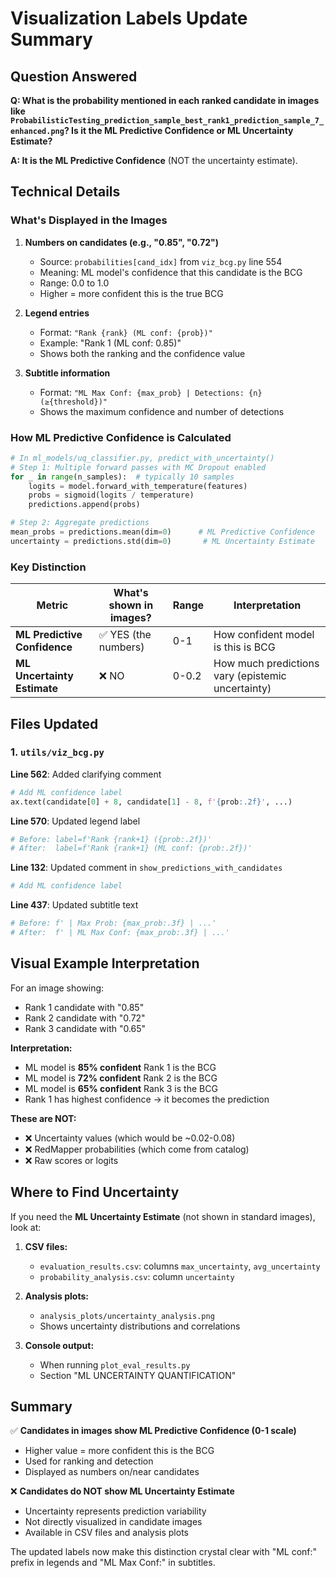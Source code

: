 # Visualization Labels Update Summary

## Question Answered
**Q: What is the probability mentioned in each ranked candidate in images like `ProbabilisticTesting_prediction_sample_best_rank1_prediction_sample_7_enhanced.png`? Is it the ML Predictive Confidence or ML Uncertainty Estimate?**

**A: It is the ML Predictive Confidence** (NOT the uncertainty estimate).

## Technical Details

### What's Displayed in the Images

1. **Numbers on candidates (e.g., "0.85", "0.72")**
   - Source: `probabilities[cand_idx]` from `viz_bcg.py` line 554
   - Meaning: ML model's confidence that this candidate is the BCG
   - Range: 0.0 to 1.0
   - Higher = more confident this is the true BCG

2. **Legend entries**
   - Format: `"Rank {rank} (ML conf: {prob})"`
   - Example: "Rank 1 (ML conf: 0.85)"
   - Shows both the ranking and the confidence value

3. **Subtitle information**
   - Format: `"ML Max Conf: {max_prob} | Detections: {n} (≥{threshold})"`
   - Shows the maximum confidence and number of detections

### How ML Predictive Confidence is Calculated

```python
# In ml_models/uq_classifier.py, predict_with_uncertainty()
# Step 1: Multiple forward passes with MC Dropout enabled
for _ in range(n_samples):  # typically 10 samples
    logits = model.forward_with_temperature(features)
    probs = sigmoid(logits / temperature)
    predictions.append(probs)

# Step 2: Aggregate predictions
mean_probs = predictions.mean(dim=0)      # ML Predictive Confidence
uncertainty = predictions.std(dim=0)       # ML Uncertainty Estimate
```

### Key Distinction

| Metric | What's shown in images? | Range | Interpretation |
|--------|------------------------|-------|----------------|
| **ML Predictive Confidence** | ✅ YES (the numbers) | 0-1 | How confident model is this is BCG |
| **ML Uncertainty Estimate** | ❌ NO | 0-0.2 | How much predictions vary (epistemic uncertainty) |

## Files Updated

### 1. `utils/viz_bcg.py`

**Line 562**: Added clarifying comment
```python
# Add ML confidence label
ax.text(candidate[0] + 8, candidate[1] - 8, f'{prob:.2f}', ...)
```

**Line 570**: Updated legend label
```python
# Before: label=f'Rank {rank+1} ({prob:.2f})'
# After:  label=f'Rank {rank+1} (ML conf: {prob:.2f})'
```

**Line 132**: Updated comment in `show_predictions_with_candidates`
```python
# Add ML confidence label
```

**Line 437**: Updated subtitle text
```python
# Before: f' | Max Prob: {max_prob:.3f} | ...'
# After:  f' | ML Max Conf: {max_prob:.3f} | ...'
```

## Visual Example Interpretation

For an image showing:
- Rank 1 candidate with "0.85"
- Rank 2 candidate with "0.72"
- Rank 3 candidate with "0.65"

**Interpretation:**
- ML model is **85% confident** Rank 1 is the BCG
- ML model is **72% confident** Rank 2 is the BCG
- ML model is **65% confident** Rank 3 is the BCG
- Rank 1 has highest confidence → it becomes the prediction

**These are NOT:**
- ❌ Uncertainty values (which would be ~0.02-0.08)
- ❌ RedMapper probabilities (which come from catalog)
- ❌ Raw scores or logits

## Where to Find Uncertainty

If you need the **ML Uncertainty Estimate** (not shown in standard images), look at:

1. **CSV files:**
   - `evaluation_results.csv`: columns `max_uncertainty`, `avg_uncertainty`
   - `probability_analysis.csv`: column `uncertainty`

2. **Analysis plots:**
   - `analysis_plots/uncertainty_analysis.png`
   - Shows uncertainty distributions and correlations

3. **Console output:**
   - When running `plot_eval_results.py`
   - Section "ML UNCERTAINTY QUANTIFICATION"

## Summary

✅ **Candidates in images show ML Predictive Confidence (0-1 scale)**
- Higher value = more confident this is the BCG
- Used for ranking and detection
- Displayed as numbers on/near candidates

❌ **Candidates do NOT show ML Uncertainty Estimate**
- Uncertainty represents prediction variability
- Not directly visualized in candidate images
- Available in CSV files and analysis plots

The updated labels now make this distinction crystal clear with "ML conf:" prefix in legends and "ML Max Conf:" in subtitles.
